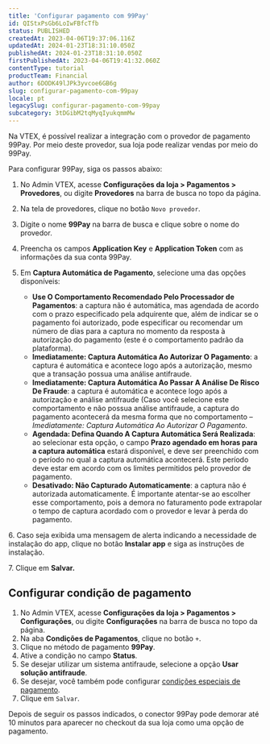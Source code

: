 ```yaml
---
title: 'Configurar pagamento com 99Pay'
id: QIStxPsGb6LoIwFBfcTfb
status: PUBLISHED
createdAt: 2023-04-06T19:37:06.116Z
updatedAt: 2024-01-23T18:31:10.050Z
publishedAt: 2024-01-23T18:31:10.050Z
firstPublishedAt: 2023-04-06T19:41:32.060Z
contentType: tutorial
productTeam: Financial
author: 6DODK49lJPk3yvcoe6GB6g
slug: configurar-pagamento-com-99pay
locale: pt
legacySlug: configurar-pagamento-com-99pay
subcategory: 3tDGibM2tqMyqIyukqmmMw
---
```


Na VTEX, é possível realizar a integração com o provedor de pagamento 99Pay. Por meio deste provedor, sua loja pode realizar vendas por meio do 99Pay.

Para configurar 99Pay, siga os passos abaixo:

1. No Admin VTEX, acesse __Configurações da loja > Pagamentos > Provedores__, ou digite __Provedores__ na barra de busca no topo da página.
2. Na tela de provedores, clique no botão `Novo provedor`.
3. Digite o nome __99Pay__ na barra de busca e clique sobre o nome do provedor.
4. Preencha os campos __Application Key__ e __Application Token__ com as informações da sua conta 99Pay.
5. Em __Captura Automática de Pagamento__, selecione uma das opções disponíveis:

    - __Use O Comportamento Recomendado Pelo Processador de Pagamentos__: a captura não é automática, mas agendada de acordo com o prazo especificado pela adquirente que, além de indicar se o pagamento foi autorizado, pode especificar ou recomendar um número de dias para a captura no momento da resposta à autorização do pagamento (este é o comportamento padrão da plataforma).
    - __Imediatamente: Captura Automática Ao Autorizar O Pagamento__: a captura é automática e acontece logo após a autorização, mesmo que a transação possua uma análise antifraude.
    - __Imediatamente: Captura Automática Ao Passar A Análise De Risco De Fraude__: a captura é automática e acontece logo após a autorização e análise antifraude (Caso você selecione este comportamento e não possua análise antifraude, a captura do pagamento acontecerá da mesma forma que no comportamento – *Imediatamente: Captura Automática Ao Autorizar O Pagamento*.
    - __Agendada: Defina Quando A Captura Automática Será Realizada__: ao selecionar esta opção, o campo __Prazo agendado em horas para a captura automática__ estará disponível, e deve ser preenchido com o período no qual a captura automática acontecerá. Este período deve estar em acordo com os limites permitidos pelo provedor de pagamento.
    - __Desativado: Não Capturado Automaticamente__: a captura não é autorizada automaticamente. É importante atentar-se ao escolher esse comportamento, pois a demora no faturamento pode extrapolar o tempo de captura acordado com o provedor e levar à perda do pagamento.

<ui>  6. Caso seja exibida uma mensagem de alerta indicando a necessidade de instalação do app, clique no botão <b>Instalar app</b> e siga as instruções de instalação.</ui>

<ui>  7. Clique em <b>Salvar.</b></ui>

## Configurar condição de pagamento

1. No Admin VTEX, acesse __Configurações da loja > Pagamentos > Configurações__, ou digite __Configurações__ na barra de busca no topo da página.
2. Na aba __Condições de Pagamentos__, clique no botão `+`.
3. Clique no método de pagamento __99Pay__.
4. Ative a condição no campo __Status__.
5. Se desejar utilizar um sistema antifraude, selecione a opção __Usar solução antifraude__.
6. Se desejar, você também pode configurar [condições especiais de pagamento](https://help.vtex.com/pt/tutorial/condicoes-especiais--tutorials_456#).
7. Clique em `Salvar`.

Depois de seguir os passos indicados, o conector 99Pay pode demorar até 10 minutos para aparecer no checkout da sua loja como uma opção de pagamento. 

